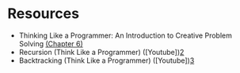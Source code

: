 

# Resources 
- Thinking Like a Programmer: An Introduction to Creative Problem Solving [(Chapter 6)][1]
- Recursion (Think Like a Programmer) ([Youtube])[2]
- Backtracking (Think Like a Programmer) ([Youtube])[3]



[1]: https://nostarch.com/download/samples/TLAP_ch6.pdf
[2]: https://www.youtube.com/watch?v=oKndim5-G94
[3]: https://www.youtube.com/watch?v=gBC_Fd8EE8A

